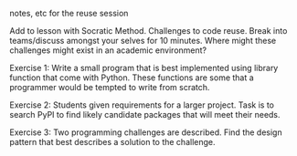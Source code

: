 notes, etc for the reuse session

Add to lesson with Socratic Method.  Challenges to code reuse.  Break into teams/discuss amongst your selves for 10 minutes. Where might these challenges might exist in an academic environment?

Exercise 1:  Write a small program that is best implemented using library function that come with Python.  These functions are some that a programmer would be tempted to write from scratch.

Exercise 2:  Students given requirements for a larger project.  Task is to search PyPI to find likely candidate packages that will meet their needs.

Exercise 3: Two programming challenges are described.  Find the design pattern that best describes a solution to the challenge. 
